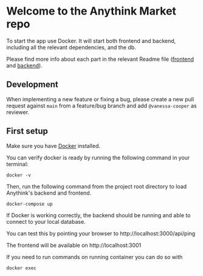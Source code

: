 # Welcome to the Anythink Market repo

To start the app use Docker. It will start both frontend and backend, including all the relevant dependencies, and the db.

Please find more info about each part in the relevant Readme file ([frontend](frontend/readme.md) and [backend](backend/README.md)).

## Development

When implementing a new feature or fixing a bug, please create a new pull request against `main` from a feature/bug branch and add `@vanessa-cooper` as reviewer.

## First setup

Make sure you have [Docker](https://docs.docker.com/get-docker/) installed.


You can verify docker is ready by running the following command in your terminal:

```
docker -v
```

Then, run the following command from the project root directory to load Anythink's backend and frontend.

```
docker-compose up
```

If Docker is working correctly, the backend should be running and able to connect to your local database.

You can test this by pointing your browser to http://localhost:3000/api/ping

The frontend will be available on http://localhost:3001

If you need to run commands on running container you can do so with

```
docker exec
```
